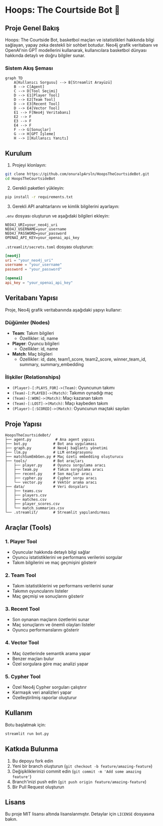 # Hoops: The Courtside Bot 🏀

## Proje Genel Bakış

Hoops: The Courtside Bot, basketbol maçları ve istatistikleri hakkında bilgi sağlayan, yapay zeka destekli bir sohbet botudur. Neo4j grafik veritabanı ve OpenAI'nin GPT modellerini kullanarak, kullanıcılara basketbol dünyası hakkında detaylı ve doğru bilgiler sunar.

### Sistem Akış Şeması

```mermaid
graph TD
    A[Kullanıcı Sorgusu] --> B[Streamlit Arayüzü]
    B --> C[Agent]
    C --> D[Tool Seçimi]
    D --> E1[Player Tool]
    D --> E2[Team Tool]
    D --> E3[Recent Tool]
    D --> E4[Vector Tool]
    E1 --> F[Neo4j Veritabanı]
    E2 --> F
    E3 --> F
    E4 --> F
    F --> G[Sonuçlar]
    G --> H[GPT İşleme]
    H --> I[Kullanıcı Yanıtı]
```

## Kurulum

1. Projeyi klonlayın:
```bash
git clone https://github.com/onuralpArsln/HoopsTheCourtsideBot.git
cd HoopsTheCourtsideBot
```

2. Gerekli paketleri yükleyin:
```bash
pip install -r requirements.txt
```

3. Gerekli API anahtarlarını ve kimlik bilgilerini ayarlayın:

`.env` dosyası oluşturun ve aşağıdaki bilgileri ekleyin:
```
NEO4J_URI=your_neo4j_uri
NEO4J_USERNAME=your_username
NEO4J_PASSWORD=your_password
OPENAI_API_KEY=your_openai_api_key
```

`.streamlit/secrets.toml` dosyası oluşturun:
```toml
[neo4j]
uri = "your_neo4j_uri"
username = "your_username"
password = "your_password"

[openai]
api_key = "your_openai_api_key"
```

## Veritabanı Yapısı

Proje, Neo4j grafik veritabanında aşağıdaki yapıyı kullanır:

### Düğümler (Nodes)
- **Team**: Takım bilgileri
  - Özellikler: id, name
- **Player**: Oyuncu bilgileri
  - Özellikler: id, name
- **Match**: Maç bilgileri
  - Özellikler: id, date, team1_score, team2_score, winner_team_id, summary, summary_embedding

### İlişkiler (Relationships)
- `(Player)-[:PLAYS_FOR]->(Team)`: Oyuncunun takımı
- `(Team)-[:PLAYED]->(Match)`: Takımın oynadığı maç
- `(Team)-[:WON]->(Match)`: Maçı kazanan takım
- `(Team)-[:LOST]->(Match)`: Maçı kaybeden takım
- `(Player)-[:SCORED]->(Match)`: Oyuncunun maçtaki sayıları

## Proje Yapısı

```
HoopsTheCourtsideBot/
├── agent.py           # Ana agent yapısı
├── bot.py            # Bot ana uygulaması
├── graph.py          # Neo4j bağlantı yönetimi
├── llm.py            # LLM entegrasyonu
├── matchSumEmbGen.py # Maç özeti embedding oluşturucu
├── tools/            # Bot araçları
│   ├── player.py     # Oyuncu sorgulama aracı
│   ├── team.py       # Takım sorgulama aracı
│   ├── recent.py     # Son maçlar aracı
│   ├── cypher.py     # Cypher sorgu aracı
│   └── vector.py     # Vektör arama aracı
├── data/             # Veri dosyaları
│   ├── teams.csv
│   ├── players.csv
│   ├── matches.csv
│   ├── player_scores.csv
│   └── match_summaries.csv
└── .streamlit/       # Streamlit yapılandırması
```

## Araçlar (Tools)

### 1. Player Tool
- Oyuncular hakkında detaylı bilgi sağlar
- Oyuncu istatistiklerini ve performans verilerini sorgular
- Takım bilgilerini ve maç geçmişini gösterir

### 2. Team Tool
- Takım istatistiklerini ve performans verilerini sunar
- Takımın oyuncularını listeler
- Maç geçmişi ve sonuçlarını gösterir

### 3. Recent Tool
- Son oynanan maçların özetlerini sunar
- Maç sonuçlarını ve önemli olayları listeler
- Oyuncu performanslarını gösterir

### 4. Vector Tool
- Maç özetlerinde semantik arama yapar
- Benzer maçları bulur
- Özel sorgulara göre maç analizi yapar

### 5. Cypher Tool
- Özel Neo4j Cypher sorguları çalıştırır
- Karmaşık veri analizleri yapar
- Özelleştirilmiş raporlar oluşturur

## Kullanım

Botu başlatmak için:
```bash
streamlit run bot.py
```

## Katkıda Bulunma

1. Bu depoyu fork edin
2. Yeni bir branch oluşturun (`git checkout -b feature/amazing-feature`)
3. Değişikliklerinizi commit edin (`git commit -m 'Add some amazing feature'`)
4. Branch'inizi push edin (`git push origin feature/amazing-feature`)
5. Bir Pull Request oluşturun

## Lisans

Bu proje MIT lisansı altında lisanslanmıştır. Detaylar için `LICENSE` dosyasına bakın.